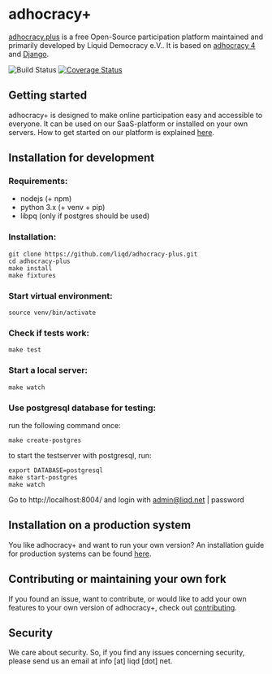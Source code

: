 # adhocracy+

[adhocracy.plus](https://adhocracy.plus/) is a free Open-Source participation platform maintained and primarily developed by Liquid Democracy e.V.. It is based on [adhocracy 4](https://github.com/liqd/adhocracy4) and [Django](https://github.com/django/django).

![Build Status](https://github.com/liqd/a4-defakts/actions/workflows/django.yml/badge.svg)
[![Coverage Status](https://coveralls.io/repos/github/liqd/a4-defakts/badge.svg?branch=main)](https://coveralls.io/github/liqd/a4-defakts?branch=main)

## Getting started

adhocracy+ is designed to make online participation easy and accessible to everyone. It can be used on our SaaS-platform or installed on your own servers. How to get started on our platform is explained [here](https://adhocracy.plus/info/start/).

## Installation for development

### Requirements:

 * nodejs (+ npm)
 * python 3.x (+ venv + pip)
 * libpq (only if postgres should be used)

### Installation:

    git clone https://github.com/liqd/adhocracy-plus.git
    cd adhocracy-plus
    make install
    make fixtures

### Start virtual environment:
    source venv/bin/activate

### Check if tests work:

    make test

### Start a local server:
    make watch

### Use postgresql database for testing:
run the following command once:
```
make create-postgres
```
to start the testserver with postgresql, run:
```
export DATABASE=postgresql
make start-postgres
make watch
```

Go to http://localhost:8004/ and login with admin@liqd.net | password

## Installation on a production system

You like adhocracy+ and want to run your own version? An installation guide for production systems can be found [here](./docs/installation_prod.md).

## Contributing or maintaining your own fork

If you found an issue, want to contribute, or would like to add your own features to your own version of adhocracy+, check out [contributing](./docs/contributing.md).

## Security
We care about security. So, if you find any issues concerning security, please send us an email at info [at] liqd [dot] net.
